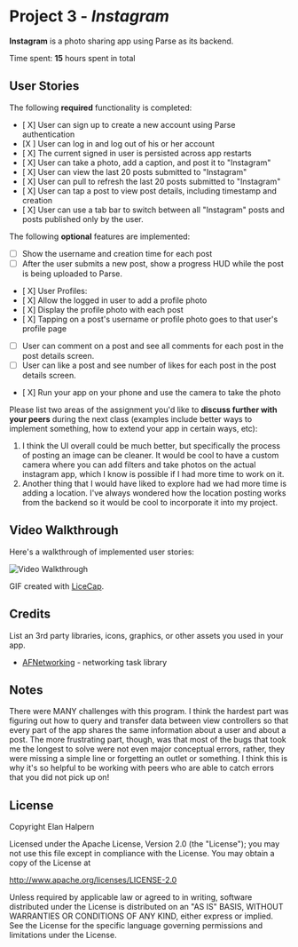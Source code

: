 # Project 3 - *Instagram*

**Instagram** is a photo sharing app using Parse as its backend.

Time spent: **15** hours spent in total

## User Stories

The following **required** functionality is completed:

- [ X] User can sign up to create a new account using Parse authentication
- [X ] User can log in and log out of his or her account
- [ X] The current signed in user is persisted across app restarts
- [ X] User can take a photo, add a caption, and post it to "Instagram"
- [ X] User can view the last 20 posts submitted to "Instagram"
- [ X] User can pull to refresh the last 20 posts submitted to "Instagram"
- [ X] User can tap a post to view post details, including timestamp and creation
- [ X] User can use a tab bar to switch between all "Instagram" posts and posts published only by the user.

The following **optional** features are implemented:

- [ ] Show the username and creation time for each post
- [ ] After the user submits a new post, show a progress HUD while the post is being uploaded to Parse.
- [ X] User Profiles:
- [ X] Allow the logged in user to add a profile photo
- [ X] Display the profile photo with each post
- [ X] Tapping on a post's username or profile photo goes to that user's profile page
- [ ] User can comment on a post and see all comments for each post in the post details screen.
- [ ] User can like a post and see number of likes for each post in the post details screen.
- [ X] Run your app on your phone and use the camera to take the photo


Please list two areas of the assignment you'd like to **discuss further with your peers** during the next class (examples include better ways to implement something, how to extend your app in certain ways, etc):

1. I think the UI overall could be much better, but specifically the process of posting an image can be cleaner. It would be cool to have a custom camera where you can add filters and take photos on the actual instagram app, which I know is possible if I had more time to work on it.
2. Another thing that I would have liked to explore had we had more time is adding a location. I've always wondered how the location posting works from the backend so it would be cool to incorporate it into my project. 

## Video Walkthrough

Here's a walkthrough of implemented user stories:

<img src='http://imgur.com/a/ebIkb' title='Video Walkthrough' width='' alt='Video Walkthrough' />

GIF created with [LiceCap](http://www.cockos.com/licecap/).

## Credits

List an 3rd party libraries, icons, graphics, or other assets you used in your app.

- [AFNetworking](https://github.com/AFNetworking/AFNetworking) - networking task library


## Notes

There were MANY challenges with this program. I think the hardest part was figuring out how to query and transfer data between view controllers so that every part of the app shares the same information about a user and about a post. The more frustrating part, though, was that most of the bugs that took me the longest to solve were not even major conceptual errors, rather, they were missing a simple line or forgetting an outlet or something. I think this is why it's so helpful to be working with peers who are able to catch errors that you did not pick up on!

## License

Copyright Elan Halpern

Licensed under the Apache License, Version 2.0 (the "License");
you may not use this file except in compliance with the License.
You may obtain a copy of the License at

http://www.apache.org/licenses/LICENSE-2.0

Unless required by applicable law or agreed to in writing, software
distributed under the License is distributed on an "AS IS" BASIS,
WITHOUT WARRANTIES OR CONDITIONS OF ANY KIND, either express or implied.
See the License for the specific language governing permissions and
limitations under the License.
